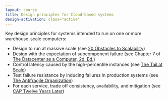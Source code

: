 ```yaml
---
layout: course
title: Design principles for Cloud-based systems
design-activation: class="active"
---
```

Key design principles for systems intended to run on one or more warehouse-scale computers:

 * Design to run at massive scale (see [20 Obstacles to Scalability](http://dl.acm.org.proxy.lib.sfu.ca/citation.cfm?id=2500468.2500475&coll=DL&dl=ACM&CFID=390847521&CFTOKEN=93977062))
 * Design with the expectation of subcomponent failure (see Chapter&nbsp;7 of [The Datacenter as a Computer, 2d. Ed.](http://www.morganclaypool.com/doi/abs/10.2200/S00516ED2V01Y201306CAC024))
 * Control latency caused by the high-percentile instances (see [The Tail at Scale](http://dl.acm.org.proxy.lib.sfu.ca/citation.cfm?id=2408776.2408794&coll=DL&dl=ACM&CFID=390847521&CFTOKEN=93977062))
 * Test failure resistance by inducing failures in production systems (see [The Antifragile Organization](http://dl.acm.org.proxy.lib.sfu.ca/citation.cfm?id=2492007.2492022&coll=DL&dl=ACM&CFID=390847521&CFTOKEN=93977062))
 * For each service, trade off consistency, availability, and mitigation (see [CAP Twelve Years Later](http://ieeexplore.ieee.org.proxy.lib.sfu.ca/xpl/articleDetails.jsp?tp=&arnumber=6133253&queryText%3Dcap+twelve+years+later))


